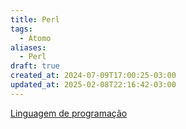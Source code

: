 ```yaml
---
title: Perl
tags:
  - Átomo
aliases:
  - Perl
draft: true
created_at: 2024-07-09T17:00:25-03:00
updated_at: 2025-02-08T22:16:42-03:00
---
```


[Linguagem de programação](../../08/atomo/Linguagem_de_programacao.md)

